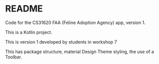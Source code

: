 # README

Code for the CS31620 FAA (Feline Adoption Agency) app, version 1.

This is a Kotlin project.

This is version 1 developed by students in workshop 7

This has package structure, material Design Theme styling, the use of a Toolbar.